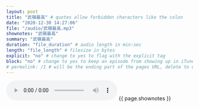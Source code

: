 ```yaml
---
layout: post
title: "武嶺最高" # quotes allow forbidden characters like the colon
date: "2020-12-30 14:27:06"
file: "/audio/武嶺最高.mp3"
shownotes: "武嶺最高"
summary: "武嶺最高"
duration: "file_duration" # audio length in min:sec
length: "file_length" # filesize in bytes
explicit: "no" # change to yes to flag with the explicit tag
block: "no" # change to yes to keep an episode from showing up in iTunes
# permalink: /1 # will be the ending part of the pages URL, delete to default to the title
---
```


<audio controls>
<source src="{{site.url}}{{site.baseurl}}{{ page.file }}" type="audio/x-mp3">
Your browser does not support the audio element.
</audio>
{{ page.shownotes }}
